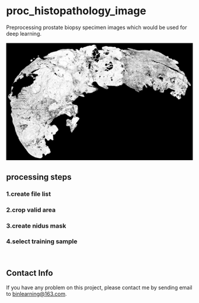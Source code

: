 # proc_histopathology_image
Preprocessing prostate biopsy specimen images which would be used for deep learning.<br>
<br>
![example](./doc/mask.png)
<br>
## processing steps
### 1.create file list
### 2.crop valid area
### 3.create nidus mask
### 4.select training sample
<br>

## Contact Info
If you have any problem on this project, please contact me by sending email to binlearning@163.com.
